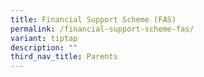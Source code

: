 ```yaml
---
title: Financial Support Scheme (FAS)
permalink: /financial-support-scheme-fas/
variant: tiptap
description: ""
third_nav_title: Parents
---
```

